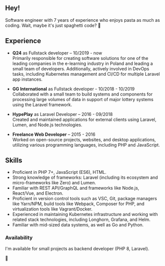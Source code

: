 ##  Hey!

Software engineer with 7 years of experience who enjoys pasta as much as coding. Wait, maybe it's just spaghetti code? 🍝

##  Experience
 - **Q24** as Fullstack developer – 10/2019 - now   
   	Primarily responsible for creating software solutions for one of the leading companies in the e-learning industry in Poland and leading a small team of developers. Additionally, actively involved in DevOps tasks, including Kubernetes management and CI/CD for multiple Laravel app instances.
	 
 - **GG International** as Fullstack developer - 10/2018 - 10/2019   
	Collaborated with a small team to build systems and components for processing large volumes of data in support of major lottery systems using the Laravel framework.
	 
 - **HypePlay** as Laravel Developer – 2016 - 09/2018  
	 Created and maintained applications for external clients using Laravel, Lumen, and Node.js technologies.
	 
 - **Freelance Web Developer** – 2015 - 2016  
	 Worked on open-source projects, websites, and desktop applications, utilizing various programming languages, including PHP and JavaScript.
	 
##  Skills
- Proficient in PHP 7+, JavaScript (ES6), HTML.
- Strong knowledge of frameworks: Laravel (including its ecosystem and micro-frameworks like Zero) and Lumen.
- Familiar with REST API/GraphQL and frameworks like Node.js, React/Vue, and Electron.
- Proficient in version control tools such as VSC, Git, package managers like Yarn/NPM, build tools like Webpack, Composer for PHP, and virtualization tools like Vagrant/Docker.
- Experienced in maintaining Kubernetes infrastructure and working with related stack technologies, including Longhorn, Grafana, and Helm.
- Familiar with mid-sized data systems, as well as Go and Python.

### Availability
I'm available for small projects as backend developer (PHP 8, Laravel).

🐳
